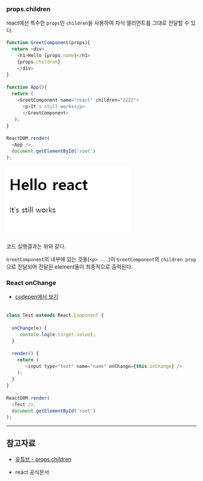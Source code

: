 

### props.children

react에선 특수한 `props`인 `children`을 사용하여 자식 엘리먼트를 그대로 전달할 수 있다.

```javascript
function GreetComponent(props){
  return <div>
    <h1>Hello {props.name}</h1>
    {props.children}
    </div>
}

function App(){
  return (
    <GreetComponent name="react" children="2222">
      <p>It's still works</p>
      </GreetComponent>
   );
}

ReactDOM.render(
  <App />,
  document.getElementById('root')
);
```

![image-20210523222931077](https://raw.githubusercontent.com/sehui-byte/save-image-repo/image/img/image-20210523222931077.png)

코드 실행결과는 위와 같다. 

`GreetComponent`의 내부에 있는 것들(`<p> ...`)이 `GreetComponent`의 `children prop`으로 전달되어 전달된 element들이 최종적으로 출력된다.



### React onChange

- [codepen에서 보기](https://codepen.io/sehui-byte/pen/PopQGRx?editors=0011)

```javascript

class Test extends React.Component {
  
  onChange(e) {
     console.log(e.target.value);
  }
  
  render() {
    return (
       <input type="text" name="name" onChange={this.onChange} />
    );
  }
}

ReactDOM.render(
  <Test />,
  document.getElementById('root')
);
```



---



## 참고자료

- [유튜브 - props.children](https://youtu.be/Sq0FoUPxj_c)

- react 공식문서